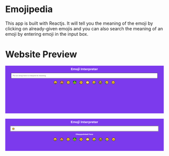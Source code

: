 # Emojipedia
This app is built with Reactjs. It will tell you the meaning of the emoji by clicking on already-given emojis and you can also search the meaning of an emoji by entering emoji in the input box.
# Website Preview
![emojiPedia](https://raw.githubusercontent.com/divikjuneja17/Emojipedia/main/images/emoji1.png)

![emojiPedia1](https://raw.githubusercontent.com/divikjuneja17/Emojipedia/main/images/emoji2.png)



